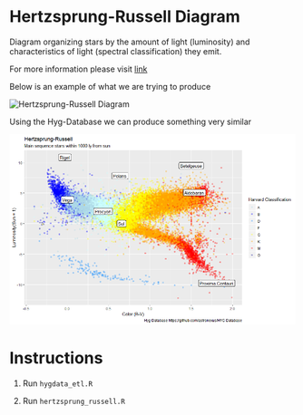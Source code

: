 # Hertzsprung-Russell Diagram

Diagram organizing stars by the amount of light (luminosity) and characteristics of light (spectral classification) they emit.

For more information please visit [link](https://en.wikipedia.org/wiki/Hertzsprung%E2%80%93Russell_diagram)

Below is an example of what we are trying to produce

![Hertzsprung-Russell Diagram](https://upload.wikimedia.org/wikipedia/commons/7/78/H-R_diagram_-edited-3.gif)

Using the Hyg-Database we can produce something very similar

![Our Hertzsprung-Russell Diagram](https://github.com/Asklepi0s/astronomy/blob/master/output/hertzsprung_russell.png)

# Instructions

1) Run `hygdata_etl.R`

2) Run `hertzsprung_russell.R`

